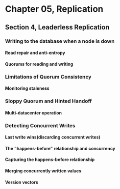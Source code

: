 # Chapter 05, Replication
## Section 4, Leaderless Replication

### Writing to the database when a node is down

#### Read repair and anti-entropy
#### Quorums for reading and writing

### Limitations of Quorum Consistency

#### Monitoring staleness

### Sloppy Quorum and Hinted Handoff

#### Multi-datacenter operation

### Detecting Concurrent Writes
#### Last write wins(discarding concurrent writes)
#### The "happens-before" relationship and concurrency
#### Capturing the happens-before relationship
#### Merging concurrently written values
#### Version vectors